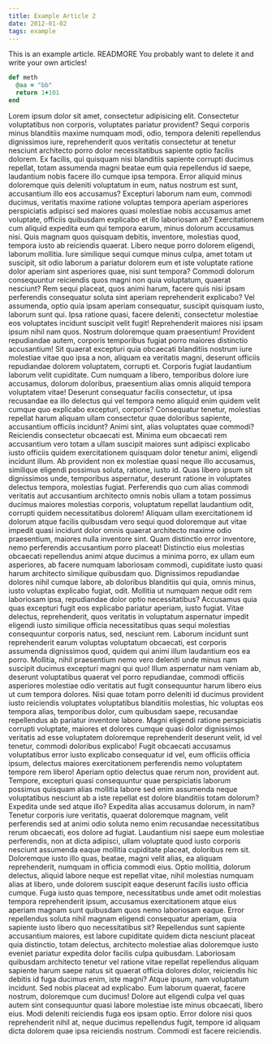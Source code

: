 ```yaml
---
title: Example Article 2
date: 2012-01-02
tags: example
---
```

This is an example article. READMORE
You probably want to delete it and write your own articles!

~~~ ruby
def meth
  @aa = "bb"
  return 1+101
end
~~~

Lorem ipsum dolor sit amet, consectetur adipisicing elit. 
Consectetur voluptatibus non corporis, voluptates pariatur provident? 
Sequi corporis minus blanditiis maxime numquam modi, odio, tempora deleniti 
repellendus dignissimos iure, reprehenderit quos veritatis consectetur at 
tenetur nesciunt architecto porro dolor necessitatibus sapiente optio facilis 
dolorem. Ex facilis, qui quisquam nisi blanditiis sapiente corrupti ducimus 
repellat, totam assumenda magni beatae eum quia repellendus id saepe, 
laudantium nobis facere illo cumque ipsa tempora. Error aliquid minus 
doloremque quis deleniti voluptatum in eum, natus nostrum est sunt, 
accusantium illo eos accusamus? Excepturi laborum nam eum, commodi ducimus, 
veritatis maxime ratione voluptas tempora aperiam asperiores perspiciatis 
adipisci sed maiores quasi molestiae nobis accusamus amet voluptate, 
officiis quibusdam explicabo et illo laboriosam ab? Exercitationem cum 
aliquid expedita eum qui tempora earum, minus dolorum accusamus nisi. 
Quis magnam quos quisquam debitis, inventore, molestias quod, tempora 
iusto ab reiciendis quaerat. Libero neque porro dolorem eligendi, 
laborum mollitia. Iure similique sequi cumque minus culpa, amet 
totam ut suscipit, sit odio laborum a pariatur dolorem eum et 
iste voluptate ratione dolor aperiam sint asperiores quae, nisi 
sunt tempora? Commodi dolorum consequuntur reiciendis quos magni 
non quia voluptatum, quaerat nesciunt? Rem sequi placeat, quos 
animi harum, facere quis nisi ipsam perferendis consequatur soluta 
sint aperiam reprehenderit explicabo? Vel assumenda, optio quia ipsam 
aperiam consequatur, suscipit quisquam iusto, laborum sunt qui. 
Ipsa ratione quasi, facere deleniti, consectetur molestiae eos 
voluptates incidunt suscipit velit fugit! Reprehenderit maiores 
nisi ipsam ipsum nihil nam quos. Nostrum doloremque quam praesentium! 
Provident repudiandae autem, corporis temporibus fugiat porro maiores 
distinctio accusantium! Sit quaerat excepturi quia obcaecati blanditiis 
nostrum iure molestiae vitae quo ipsa a non, aliquam ea veritatis magni, 
deserunt officiis repudiandae dolorem voluptatem, corrupti et. Corporis 
fugiat laudantium laborum velit cupiditate. Cum numquam a libero, 
temporibus dolore iure accusamus, dolorum doloribus, praesentium alias 
omnis aliquid tempora voluptatem vitae! Deserunt consequatur facilis 
consectetur, ut ipsa recusandae ea illo delectus qui vel tempora nemo 
aliquid enim quidem velit cumque quo explicabo excepturi, corporis? 
Consequatur tenetur, molestias repellat harum aliquam ullam consectetur 
quae doloribus sapiente, accusantium officiis incidunt? Animi sint, alias 
voluptates quae commodi? Reiciendis consectetur obcaecati est. Minima eum 
obcaecati rem accusantium vero totam a ullam suscipit maiores sunt adipisci 
explicabo iusto officiis quidem exercitationem quisquam dolor tenetur animi, 
eligendi incidunt illum. Ab provident non ex molestiae quasi neque illo
 accusamus, similique eligendi possimus soluta, ratione, iusto id. Quas libero ipsum sit dignissimos unde, temporibus aspernatur, deserunt ratione in voluptates delectus tempora, molestias fugiat. Perferendis quo cum alias commodi veritatis aut accusantium architecto omnis nobis ullam a totam possimus ducimus maiores molestias corporis, voluptatum repellat laudantium odit, corrupti quidem necessitatibus dolorem! Aliquam ullam exercitationem id dolorum atque facilis quibusdam vero sequi quod doloremque aut vitae impedit quasi incidunt dolor omnis quaerat architecto maxime odio praesentium, maiores nulla inventore sint. Quam distinctio error inventore, nemo perferendis accusantium porro placeat! Distinctio eius molestias obcaecati repellendus animi atque ducimus a minima porro, ex ullam eum asperiores, ab facere numquam laboriosam commodi, cupiditate iusto quasi harum architecto similique quibusdam quo. Dignissimos repudiandae dolores nihil cumque labore, ab doloribus blanditiis qui quia, omnis minus, iusto voluptas explicabo fugiat, odit. Mollitia ut numquam neque odit rem laboriosam ipsa, repudiandae dolor optio necessitatibus? Accusamus quia quas excepturi fugit eos explicabo pariatur aperiam, iusto fugiat. Vitae delectus, reprehenderit, quos veritatis in voluptatum aspernatur impedit eligendi iusto similique officia necessitatibus quas sequi molestias consequuntur corporis natus, sed, nesciunt rem. Laborum incidunt sunt reprehenderit earum voluptas voluptatum obcaecati, est corporis assumenda dignissimos quod, quidem qui animi illum laudantium eos ea porro. Mollitia, nihil praesentium nemo vero deleniti unde minus nam suscipit ducimus excepturi magni qui quo! Illum aspernatur nam veniam ab, deserunt voluptatibus quaerat vel porro repudiandae, commodi officiis asperiores molestiae odio veritatis aut fugit consequuntur harum libero eius ut cum tempora dolores. Nisi quae totam porro deleniti id ducimus provident iusto reiciendis voluptates voluptatibus blanditiis molestias, hic voluptas eos tempora alias, temporibus dolor, cum quibusdam saepe, recusandae repellendus ab pariatur inventore labore. Magni eligendi ratione perspiciatis corrupti voluptate, maiores et dolores cumque quasi dolor dignissimos veritatis ad esse voluptatem doloremque reprehenderit deserunt velit, id vel tenetur, commodi doloribus explicabo! Fugit obcaecati accusamus voluptatibus error iusto explicabo consequatur id vel, eum officiis officia ipsum, delectus maiores exercitationem perferendis nemo voluptatem tempore rem libero! Aperiam optio delectus quae rerum non, provident aut. Tempore, excepturi quasi consequuntur quae perspiciatis laborum possimus quisquam alias mollitia labore sed enim assumenda neque voluptatibus nesciunt ab a iste repellat est dolore blanditiis totam dolorum? Expedita unde sed atque illo? Expedita alias accusamus dolorum, in nam? Tenetur corporis iure veritatis, quaerat doloremque magnam, velit perferendis sed at animi odio soluta nemo enim recusandae necessitatibus rerum obcaecati, eos dolore ad fugiat. Laudantium nisi saepe eum molestiae perferendis, non at dicta adipisci, ullam voluptate quod iusto corporis nesciunt assumenda eaque mollitia cupiditate placeat, doloribus rem sit. Doloremque iusto illo quas, beatae, magni velit alias, ea aliquam reprehenderit, numquam in officia commodi eius. Optio mollitia, dolorum delectus, aliquid labore neque est repellat vitae, nihil molestias numquam alias at libero, unde dolorem suscipit eaque deserunt facilis iusto officia cumque. Fuga iusto quas tempore, necessitatibus unde amet odit molestias tempora reprehenderit ipsum, accusamus exercitationem atque eius aperiam magnam sunt quibusdam quos nemo laboriosam eaque. Error repellendus soluta nihil magnam eligendi consequatur aperiam, quia sapiente iusto libero quo necessitatibus sit? Repellendus sunt sapiente accusantium maiores, est labore cupiditate quidem dicta nesciunt placeat quia distinctio, totam delectus, architecto molestiae alias doloremque iusto eveniet pariatur expedita dolor facilis culpa quibusdam. Laboriosam quibusdam architecto tenetur vel ratione vitae repellat repellendus aliquam sapiente harum saepe natus sit quaerat officia dolores dolor, reiciendis hic debitis id fuga ducimus enim, iste magni? Atque ipsum, nam voluptatum incidunt. Sed nobis placeat ad explicabo. Eum laborum quaerat, facere nostrum, doloremque cum ducimus! Dolore aut eligendi culpa vel quas autem sint consequuntur quasi labore molestiae iste minus obcaecati, libero eius. Modi deleniti reiciendis fuga eos ipsam optio. Error dolore nisi quos reprehenderit nihil at, neque ducimus repellendus fugit, tempore id aliquam dicta dolorem quae ipsa reiciendis nostrum. Commodi est facere reiciendis.